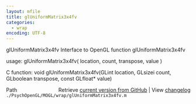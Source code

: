```yaml
---
layout: mfile
title: glUniformMatrix3x4fv
categories:
  - wrap
encoding: UTF-8
---
```


glUniformMatrix3x4fv  Interface to OpenGL function glUniformMatrix3x4fv

usage:  glUniformMatrix3x4fv\( location, count, transpose, value \)

C function:  void glUniformMatrix3x4fv\(GLint location, GLsizei count, GLboolean transpose, const GLfloat\* value\)


<div class="code_header" style="text-align:right;">
  <span style="float:left;">Path&nbsp;&nbsp;</span> <span class="counter">Retrieve <a href=
  "https://raw.github.com/Psychtoolbox-3/Psychtoolbox-3/beta/./PsychOpenGL/MOGL/wrap/glUniformMatrix3x4fv.m">current version from GitHub</a> | View <a href=
  "https://github.com/Psychtoolbox-3/Psychtoolbox-3/commits/beta/./PsychOpenGL/MOGL/wrap/glUniformMatrix3x4fv.m">changelog</a></span>
</div>
<div class="code">
  <code>./PsychOpenGL/MOGL/wrap/glUniformMatrix3x4fv.m</code>
</div>
